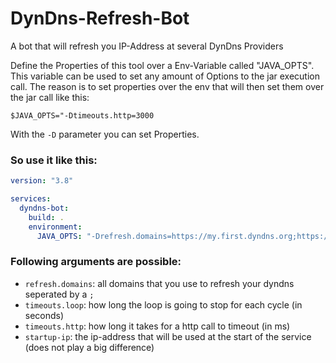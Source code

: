 # DynDns-Refresh-Bot
A bot that will refresh you IP-Address at several DynDns Providers


Define the Properties of this tool over a Env-Variable called "JAVA_OPTS".
This variable can be used to set any amount of Options to the jar execution call.
The reason is to set properties over the env that will then set them over the jar call like this:

```$JAVA_OPTS="-Dtimeouts.http=3000```

With the ``-D`` parameter you can set Properties. 

### So use it like this:
````yaml
version: "3.8"

services:
  dyndns-bot:
    build: .
    environment:
      JAVA_OPTS: "-Drefresh.domains=https://my.first.dyndns.org;https://my.seconds.dyndns.org -Dtimeouts.loop=5"
````

### Following arguments are possible:
- ``refresh.domains``: all domains that you use to refresh your dyndns seperated by a ``;``
- ``timeouts.loop``: how long the loop is going to stop for each cycle (in seconds)
- ``timeouts.http``: how long it takes for a http call to timeout (in ms)
- ``startup-ip``: the ip-address that will be used at the start of the service (does not play a big difference)
